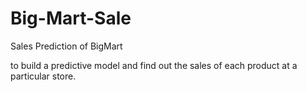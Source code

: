 # Big-Mart-Sale
Sales Prediction of BigMart

to build a predictive model and find out the sales of 
         each product at a particular store.

